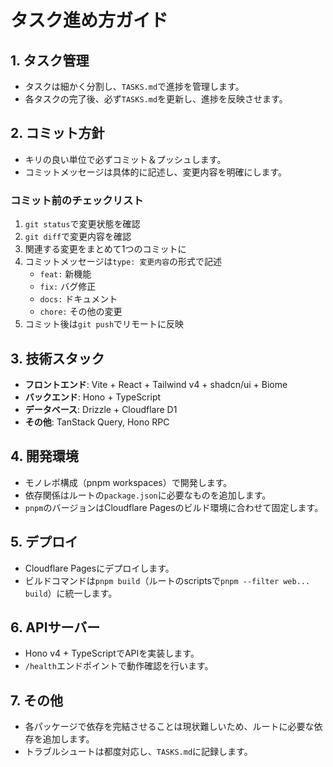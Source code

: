 # タスク進め方ガイド

## 1. タスク管理
- タスクは細かく分割し、`TASKS.md`で進捗を管理します。
- 各タスクの完了後、必ず`TASKS.md`を更新し、進捗を反映させます。

## 2. コミット方針
- キリの良い単位で必ずコミット＆プッシュします。
- コミットメッセージは具体的に記述し、変更内容を明確にします。

### コミット前のチェックリスト
1. `git status`で変更状態を確認
2. `git diff`で変更内容を確認
3. 関連する変更をまとめて1つのコミットに
4. コミットメッセージは`type: 変更内容`の形式で記述
   - `feat:` 新機能
   - `fix:` バグ修正
   - `docs:` ドキュメント
   - `chore:` その他の変更
5. コミット後は`git push`でリモートに反映

## 3. 技術スタック
- **フロントエンド**: Vite + React + Tailwind v4 + shadcn/ui + Biome
- **バックエンド**: Hono + TypeScript
- **データベース**: Drizzle + Cloudflare D1
- **その他**: TanStack Query, Hono RPC

## 4. 開発環境
- モノレポ構成（pnpm workspaces）で開発します。
- 依存関係はルートの`package.json`に必要なものを追加します。
- `pnpm`のバージョンはCloudflare Pagesのビルド環境に合わせて固定します。

## 5. デプロイ
- Cloudflare Pagesにデプロイします。
- ビルドコマンドは`pnpm build`（ルートのscriptsで`pnpm --filter web... build`）に統一します。

## 6. APIサーバー
- Hono v4 + TypeScriptでAPIを実装します。
- `/health`エンドポイントで動作確認を行います。

## 7. その他
- 各パッケージで依存を完結させることは現状難しいため、ルートに必要な依存を追加します。
- トラブルシュートは都度対応し、`TASKS.md`に記録します。 